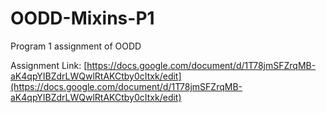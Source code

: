 # OODD-Mixins-P1

Program 1 assignment of OODD

Assignment Link: [https://docs.google.com/document/d/1T78jmSFZrqMB-aK4qpYIBZdrLWQwlRtAKCtby0cItxk/edit](https://docs.google.com/document/d/1T78jmSFZrqMB-aK4qpYIBZdrLWQwlRtAKCtby0cItxk/edit)
